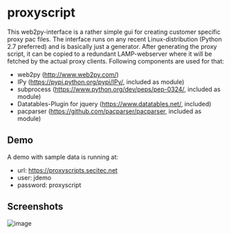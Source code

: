 # proxyscript

This web2py-interface is a rather simple gui for creating customer specific proxy pac files. The interface runs on any recent Linux-distribution (Python 2.7 preferred) and is basically just a generator. 
After generating the proxy script, it can be copied to a redundant LAMP-webserver where it will be fetched by the actual proxy clients. 
Following components are used for that:
* web2py (http://www.web2py.com/)
* IPy (https://pypi.python.org/pypi/IPy/, included as module)
* subprocess (https://www.python.org/dev/peps/pep-0324/, included as module)
* Datatables-Plugin for jquery (https://www.datatables.net/, included)
* pacparser (https://github.com/pacparser/pacparser, included as module)

## Demo
A demo with sample data is running at:
* url: https://proxyscripts.secitec.net
* user: jdemo
* password: proxyscript

## Screenshots
![image](https://cloud.githubusercontent.com/assets/3997488/10199865/5199ff5a-67a3-11e5-8fb2-ce5fd6b93df7.png)

